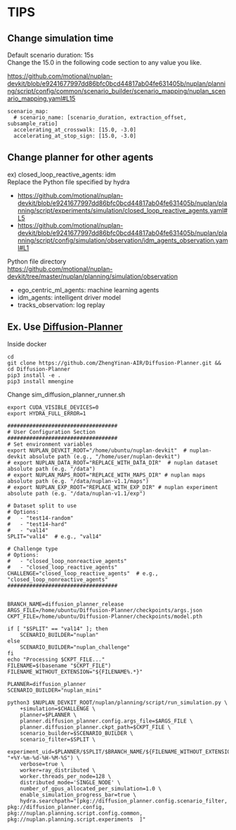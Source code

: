 # TIPS
## Change simulation time
Default scenario duration: 15s  
Change the 15.0 in the following code section to any value you like.

https://github.com/motional/nuplan-devkit/blob/e9241677997dd86bfc0bcd44817ab04fe631405b/nuplan/planning/script/config/common/scenario_builder/scenario_mapping/nuplan_scenario_mapping.yaml#L15
```
scenario_map:
  # scenario_name: [scenario_duration, extraction_offset, subsample_ratio]
  accelerating_at_crosswalk: [15.0, -3.0]
  accelerating_at_stop_sign: [15.0, -3.0]
```

## Change planner for other agents
ex) closed_loop_reactive_agents: idm  
Replace the Python file specified by hydra  
- https://github.com/motional/nuplan-devkit/blob/e9241677997dd86bfc0bcd44817ab04fe631405b/nuplan/planning/script/experiments/simulation/closed_loop_reactive_agents.yaml#L5  
- https://github.com/motional/nuplan-devkit/blob/e9241677997dd86bfc0bcd44817ab04fe631405b/nuplan/planning/script/config/simulation/observation/idm_agents_observation.yaml#L1

Python file directory  
https://github.com/motional/nuplan-devkit/tree/master/nuplan/planning/simulation/observation
- ego_centric_ml_agents: machine learning agents
- idm_agents: intelligent driver model
- tracks_observation: log replay


## Ex. Use [Diffusion-Planner](https://github.com/ZhengYinan-AIR/Diffusion-Planner.git)
Inside docker 
```
cd
git clone https://github.com/ZhengYinan-AIR/Diffusion-Planner.git && cd Diffusion-Planner
pip3 install -e .
pip3 install mmengine
```
Change sim_diffusion_planner_runner.sh
```
export CUDA_VISIBLE_DEVICES=0
export HYDRA_FULL_ERROR=1

###################################
# User Configuration Section
###################################
# Set environment variables
export NUPLAN_DEVKIT_ROOT="/home/ubuntu/nuplan-devkit"  # nuplan-devkit absolute path (e.g., "/home/user/nuplan-devkit")
# export NUPLAN_DATA_ROOT="REPLACE_WITH_DATA_DIR"  # nuplan dataset absolute path (e.g. "/data")
# export NUPLAN_MAPS_ROOT="REPLACE_WITH_MAPS_DIR" # nuplan maps absolute path (e.g. "/data/nuplan-v1.1/maps")
# export NUPLAN_EXP_ROOT="REPLACE_WITH_EXP_DIR" # nuplan experiment absolute path (e.g. "/data/nuplan-v1.1/exp")

# Dataset split to use
# Options: 
#   - "test14-random"
#   - "test14-hard"
#   - "val14"
SPLIT="val14"  # e.g., "val14"

# Challenge type
# Options: 
#   - "closed_loop_nonreactive_agents"
#   - "closed_loop_reactive_agents"
CHALLENGE="closed_loop_reactive_agents"  # e.g., "closed_loop_nonreactive_agents"
###################################


BRANCH_NAME=diffusion_planner_release
ARGS_FILE=/home/ubuntu/Diffusion-Planner/checkpoints/args.json
CKPT_FILE=/home/ubuntu/Diffusion-Planner/checkpoints/model.pth

if [ "$SPLIT" == "val14" ]; then
    SCENARIO_BUILDER="nuplan"
else
    SCENARIO_BUILDER="nuplan_challenge"
fi
echo "Processing $CKPT_FILE..."
FILENAME=$(basename "$CKPT_FILE")
FILENAME_WITHOUT_EXTENSION="${FILENAME%.*}"

PLANNER=diffusion_planner
SCENARIO_BUILDER="nuplan_mini"

python3 $NUPLAN_DEVKIT_ROOT/nuplan/planning/script/run_simulation.py \
    +simulation=$CHALLENGE \
    planner=$PLANNER \
    planner.diffusion_planner.config.args_file=$ARGS_FILE \
    planner.diffusion_planner.ckpt_path=$CKPT_FILE \
    scenario_builder=$SCENARIO_BUILDER \
    scenario_filter=$SPLIT \
    experiment_uid=$PLANNER/$SPLIT/$BRANCH_NAME/${FILENAME_WITHOUT_EXTENSION}_$(date "+%Y-%m-%d-%H-%M-%S") \
    verbose=true \
    worker=ray_distributed \
    worker.threads_per_node=128 \
    distributed_mode='SINGLE_NODE' \
    number_of_gpus_allocated_per_simulation=1.0 \
    enable_simulation_progress_bar=true \
    hydra.searchpath="[pkg://diffusion_planner.config.scenario_filter, pkg://diffusion_planner.config, pkg://nuplan.planning.script.config.common, pkg://nuplan.planning.script.experiments  ]"
```
